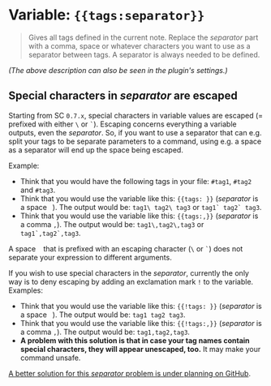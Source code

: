 # Variable: `{{tags:separator}}`

> Gives all tags defined in the current note. Replace the *separator* part with a comma, space or whatever characters you want to use as a separator between tags. A separator is always needed to be defined.

_(The above description can also be seen in the plugin's settings.)_

## Special characters in *separator* are escaped
Starting from SC `0.7.x`, special characters in variable values are escaped (= prefixed with either `\` or `` ` ``). Escaping concerns everything a variable outputs, even the *separator*. So, if you want to use a separator that can e.g. split your tags to be separate parameters to a command, using e.g. a space as a separator will end up the space being escaped.

Example:
- Think that you would have the following tags in your file: `#tag1`, `#tag2` and `#tag3`.
- Think that you would use the variable like this: `{{tags: }}` (*separator* is a space ` `). The output would be: `tag1\ tag2\ tag3` or ``tag1` tag2` tag3``.
- Think that you would use the variable like this: `{{tags:,}}` (*separator* is a comma `,`). The output would be: `tag1\,tag2\,tag3` or ``tag1`,tag2`,tag3``.

A space ` ` that is prefixed with an escaping character (`\` or `` ` ``) does not separate your expression to different arguments.

If you wish to use special characters in the *separator*, currently the only way is to deny escaping by adding an exclamation mark `!` to the variable. Examples:
- Think that you would use the variable like this: `{{!tags: }}` (*separator* is a space ` `). The output would be: `tag1 tag2 tag3`.
- Think that you would use the variable like this: `{{!tags:,}}` (*separator* is a comma `,`). The output would be: `tag1,tag2,tag3`.
- **A problem with this solution is that in case your tag names contain special characters, they will appear unescaped, too.** It may make your command unsafe.

[A better solution for this *separator* problem is under planning on GitHub](https://github.com/Taitava/obsidian-shellcommands/discussions/105).